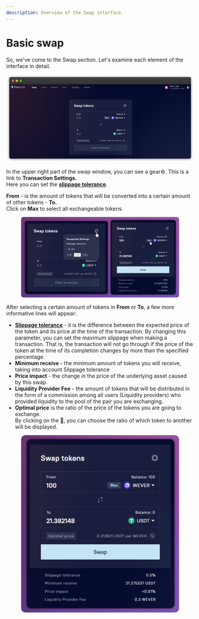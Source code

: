 ```yaml
---
description: Overview of the Swap interface
---
```


# Basic swap

So, we've come to the Swap section. Let's examine each element of the interface in detail.

![](../../../.gitbook/assets/Interface.png)

In the upper right part of the swap window, you can see a gear⚙️. This is a link to **Transaction Settings.**\
Here you can set the [**slippage tolerance**](../how-to/configure-slippage-tolerance.md).

**From** - is the amount of tokens that will be converted into a certain amount of other tokens - **To.**\
Click on **Max** to select all exchangeable tokens.

<figure><img src="../../../.gitbook/assets/image (52).png" alt=""><figcaption></figcaption></figure>

After selecting a certain amount of tokens in **From** or **To**, a few more informative lines will appear:

* [**Slippage tolerance**](../how-to/configure-slippage-tolerance.md) - it is the difference between the expected price of the token and its price at the time of the transaction. By changing this parameter, you can set the maximum slippage when making a transaction. That is, the transaction will not go through if the price of the token at the time of its completion changes by more than the specified percentage.
* **Minimum receive -** the minimum amount of tokens you will receive, taking into account Slippage tolerance
* **Price impact** - the change in the price of the underlying asset caused by this swap.
* **Liquidity Provider Fee** - the amount of tokens that will be distributed in the form of a commission among all users (Liquidity providers) who provided liquidity to the pool of the pair you are exchanging.
* **Optimal price** is the ratio of the price of the tokens you are going to exchange.\
  By clicking on the 🔁, you can choose the ratio of which token to another will be displayed.

<figure><img src="../../../.gitbook/assets/image (31).png" alt=""><figcaption></figcaption></figure>
